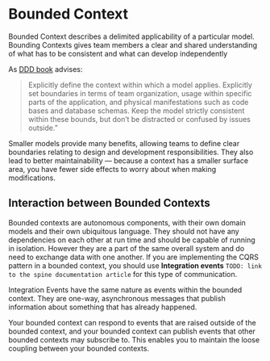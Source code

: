# Bounded Context

Bounded Context describes a delimited applicability of a particular model. Bounding Contexts gives team members a clear and shared understanding of what has to be consistent and what can develop independently

As [DDD book](https://www.wikiwand.com/en/Domain-driven_design) advises:
>Explicitly define the context within which a model applies. Explicitly set boundaries in terms of team organization, usage
within specific parts of the application, and physical manifestations such as code bases and database schemas.
Keep the model strictly consistent within these bounds, but don’t be distracted or confused by issues outside.”

Smaller models provide many benefits, allowing teams to define clear boundaries relating to design and development responsibilities. They also lead to better maintainability — because a context has a smaller surface area, you have fewer side effects to worry about when making modifications.


## Interaction between Bounded Contexts
Bounded contexts are autonomous components, with their own domain models and their own ubiquitous language. They should not have any dependencies on each other at run time and should be capable of running in isolation. However they are a part of the same overall system and do need to exchange data with one another. If you are implementing the CQRS pattern in a bounded context, you should use **Integration events** `TODO: link to the spine documentation article` for this type of communication.

Integration Events have the same nature as events within the bounded context.  They are one-way, asynchronous messages that publish information about something that has already happened. 

Your bounded context can respond to events that are raised outside of the bounded context, and your bounded context can publish events that other bounded contexts may subscribe to. This enables you to maintain the loose coupling between your bounded contexts.
